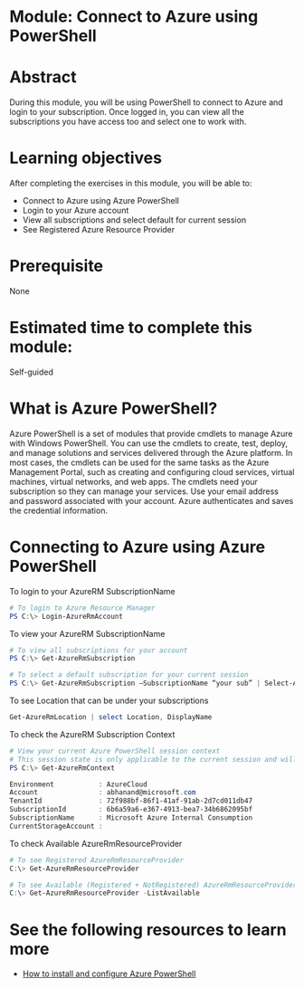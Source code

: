 # Module: Connect to Azure using PowerShell

# Abstract

During this module, you will be using PowerShell to connect to Azure and login to your subscription. Once logged in, you can view all the subscriptions you have access too and select one to work with.

# Learning objectives
After completing the exercises in this module, you will be able to:
* Connect to Azure using Azure PowerShell
* Login to your Azure account
* View all subscriptions and select default for current session 
* See Registered Azure Resource Provider

# Prerequisite 
None

# Estimated time to complete this module:
Self-guided

# What is Azure PowerShell?
Azure PowerShell is a set of modules that provide cmdlets to manage Azure with Windows PowerShell. You can use the cmdlets to create, test, deploy, and manage solutions and services delivered through the Azure platform. In most cases, the cmdlets can be used for the same tasks as the Azure Management Portal, such as creating and configuring cloud services, virtual machines, virtual networks, and web apps. The cmdlets need your subscription so they can manage your services. Use your email address and password associated with your account. Azure authenticates and saves the credential information.

# Connecting to Azure using Azure PowerShell
To login to your AzureRM SubscriptionName
```PowerShell
# To login to Azure Resource Manager
PS C:\> Login-AzureRmAccount
```
To view your AzureRM SubscriptionName

```PowerShell
# To view all subscriptions for your account
PS C:\> Get-AzureRmSubscription

# To select a default subscription for your current session
PS C:\> Get-AzureRmSubscription –SubscriptionName “your sub” | Select-AzureRmSubscription
```

To see Location that can be  under your subscriptions
```PowerShell
Get-AzureRmLocation | select Location, DisplayName
```
To check the AzureRM Subscription Context
```PowerShell
# View your current Azure PowerShell session context
# This session state is only applicable to the current session and will not affect other sessions
PS C:\> Get-AzureRmContext

Environment           : AzureCloud
Account               : abhanand@microsoft.com
TenantId              : 72f988bf-86f1-41af-91ab-2d7cd011db47
SubscriptionId        : 6b6a59a6-e367-4913-bea7-34b6862095bf
SubscriptionName      : Microsoft Azure Internal Consumption
CurrentStorageAccount :
```

To check Available AzureRmResourceProvider
```PowerShell
# To see Registered AzureRmResourceProvider
C:\> Get-AzureRmResourceProvider

# To see Available (Registered + NotRegistered) AzureRmResourceProvider
C:\> Get-AzureRmResourceProvider -ListAvailable
```

# See the following resources to learn more
* [How to install and configure Azure PowerShell](https://azure.microsoft.com/en-us/documentation/articles/powershell-install-configure/)
